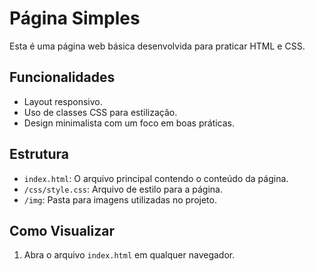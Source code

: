 # Página Simples

Esta é uma página web básica desenvolvida para praticar HTML e CSS.

## Funcionalidades
- Layout responsivo.
- Uso de classes CSS para estilização.
- Design minimalista com um foco em boas práticas.

## Estrutura
- `index.html`: O arquivo principal contendo o conteúdo da página.
- `/css/style.css`: Arquivo de estilo para a página.
- `/img`: Pasta para imagens utilizadas no projeto.

## Como Visualizar
1. Abra o arquivo `index.html` em qualquer navegador.

